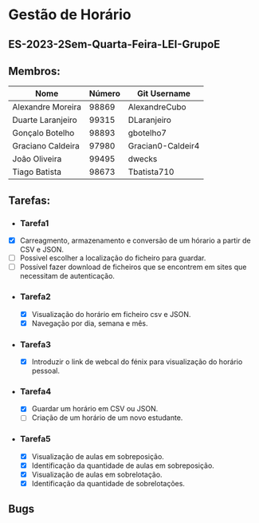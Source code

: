 # Gestão de Horário

## ES-2023-2Sem-Quarta-Feira-LEI-GrupoE

## Membros:
	
| Nome              	| Número 	| Git Username      	|
|-------------------	|--------	|-------------------	|
| Alexandre Moreira 	| 98869  	| AlexandreCubo     	|
| Duarte Laranjeiro 	| 99315  	| DLaranjeiro       	|
| Gonçalo Botelho   	| 98893  	| gbotelho7         	|
| Graciano Caldeira 	| 97980  	| Gracian0-Caldeir4 	|
| João Oliveira     	| 99495  	| dwecks            	|
| Tiago Batista     	| 98673  	| Tbatista710       	|


## Tarefas:

- ### Tarefa1
 - [x] Carreagmento, armazenamento e conversão de um hórario a partir de CSV e JSON.
  - [ ] Possivel escolher a localização do ficheiro para guardar.
 - [ ] Possível fazer download de ficheiros que se encontrem em sites que necessitam de autenticação.
- ### Tarefa2
  - [x] Visualização do horário em ficheiro csv e JSON.
  - [x] Navegação por dia, semana e mês.
- ### Tarefa3
  - [x] Introduzir o link de webcal do fénix para visualização do horário pessoal.
- ### Tarefa4
  - [x] Guardar um horário em CSV ou JSON.
  - [ ] Criação de um horário de um novo estudante.
- ### Tarefa5
  - [x] Visualização de aulas em sobreposição.
  - [x] Identificação da quantidade de aulas em sobreposição.
  - [x] Visualização de aulas em sobrelotação.
  - [x] Identificação da quantidade de sobrelotações.
  
## Bugs





